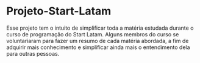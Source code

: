 # Projeto-Start-Latam
Esse projeto tem o intuito de simplificar toda a matéria estudada durante o curso de programação do Start Latam. Alguns membros do curso se voluntariaram para fazer um resumo de cada matéria abordada, a fim de adquirir mais conhecimento e simplificar ainda mais o entendimento dela para outras pessoas.

